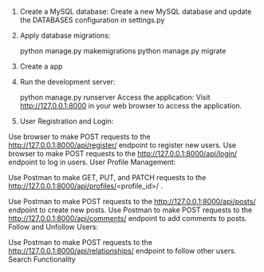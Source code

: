 1. Create a MySQL database:
  Create a new MySQL database and update the DATABASES configuration in settings.py
2. Apply database migrations:

    python manage.py makemigrations
    python manage.py migrate
3. Create a app

4. Run the development server:

    python manage.py runserver
Access the application:
Visit http://127.0.0.1:8000 in your web browser to access the application.


5. User Registration and Login:

Use browser to make POST requests to the http://127.0.0.1:8000/api/register/ endpoint to register new users.
Use browser to make POST requests to the http://127.0.0.1:8000/api/login/ endpoint to log in users.
User Profile Management:

Use Postman to make GET, PUT, and PATCH requests to the http://127.0.0.1:8000/api/profiles/<profile_id>/ .

Use Postman to make POST requests to the http://127.0.0.1:8000/api/posts/ endpoint to create new posts.
Use Postman to make POST requests to the http://127.0.0.1:8000/api/comments/ endpoint to add comments to posts.
Follow and Unfollow Users:

Use Postman to make POST requests to the http://127.0.0.1:8000/api/relationships/ endpoint to follow other users.
Search Functionality